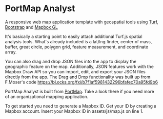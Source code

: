 # PortMap Analyst
A responsive web map application template with geospatial tools using [Turf](https://github.com/Turfjs/turf), [Bootstrap](https://getbootstrap.com/) and [Mapbox GL](https://www.mapbox.com/mapbox-gl-js/api/)

It's basically a starting point to easily attach additional Turf.js spatial analysis tools. What's already included is a lat/lng finder, center of mass, buffer, great circle, polygon grid, feature measurement, and coordinate array. 

You can also drag and drop JSON files into the app to display the geographic feature on the map. Additionally, JSON features work with the Mapbox Draw API so you can import, edit, and export your JSON files directly from the app. The Drag and Drop functionality was built up from F.Moser's code https://bl.ocks.org/fxi/b7f1af5981432296bfafec70a95fd9b6

PortMap Analyst is built from [PortMap](https://github.com/portofportlandgis/portmap). Take a look there if you need more of an organizational mapping application. 

To get started you need to generate a Mapbox ID. Get your ID by creating a Mapbox account. Insert your Mapbox ID in assets/js/map.js on line 1.



